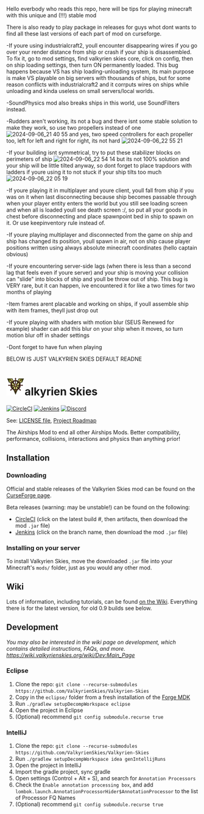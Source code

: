 Hello everbody who reads this repo, here will be tips for playing minecraft with this unique and (!!!) stable mod

There is also ready to play package in releases for guys whot dont wants to find all these last versions of each part of mod on curseforge.

-If youre using industrialcraft2, youll encounter disappearing wires if you go over your render distance from ship or crash if your ship is disassembled. To fix it, go to mod settings, find valkyrien skies core, click on config, then on ship loading settings, then turn ON permanently loaded. This bug happens because VS has ship loading-unloading system, its main purpose is make VS playable on big servers with thousands of ships, but for some reason conflicts with industrialcraft2 and it corrputs wires on ships while unloading and kinda useless on small servers/local worlds.

-SoundPhysics mod also breaks ships in this world, use SoundFilters instead.

-Rudders aren't working, its not a bug and there isnt some stable solution to make they work, so use two propellers instead of one ![2024-09-06_21 40 55](https://github.com/user-attachments/assets/23fcc04c-dfc3-4bb7-8870-9925c85dc75b)
and yes, two speed controllers for each propeller too, left for left and right for right, its not hard ![2024-09-06_22 55 21](https://github.com/user-attachments/assets/10d6785d-3600-472d-b5be-af172601754a)

-If your building isnt symmetrical, try to put these stabilizer blocks on perimeters of ship ![2024-09-06_22 54 14](https://github.com/user-attachments/assets/09a1312a-4086-4983-8a05-334f863121e8) but its not 100% solution and your ship will be little tilted anyway, so dont forget to place trapdoors with ladders if youre using it to not stuck if your ship tilts too much ![2024-09-06_22 05 19](https://github.com/user-attachments/assets/28cca2f2-a960-4f80-a632-2dbc5c6440e7)

-If youre playing it in multiplayer and youre client, youll fall from ship if you was on it when last disconnecting because ship becomes passable through when your player entity enters the world but you still see loading screen and when all is loaded youll see death screen :/, so put all your goods in chest before disconnecting and place spawnpoint bed in ship to spawn on it. Or use keepinventory rule instead of.

-If youre playing multiplayer and disconnected from the game on ship and ship has changed its position, youll spawn in air, not on ship cause player positions written using always absolute minecraft coordinates (hello captain obvious)

-If youre encountering server-side lags (when there is less than a second lag that feels even if youre server) and your ship is moving your collision can "slide" into blocks of ship and youll be throw out of ship. This bug is VERY rare, but it can happen, ive encountered it for like a two times for two months of playing

-Item frames arent placable and working on ships, if youll assemble ship with item frames, theyll just drop out

-If youre playing with shaders with motion blur (SEUS Renewed for example) shader can add this blur on your ship when it moves, so turn motion blur off in shader settings

-Dont forget to have fun when playing







BELOW IS JUST VALKYRIEN SKIES DEFAULT READNE
# <img src="vs_logo.png" width="48" height="48">alkyrien Skies
[![CircleCI](https://circleci.com/gh/ValkyrienSkies/Valkyrien-Skies.svg?style=svg)](https://circleci.com/gh/ValkyrienSkies/Valkyrien-Skies)
[![Jenkins](https://jenkins.daporkchop.net/job/ValkyrienSkies/job/Valkyrien-Skies/job/master/badge/icon)](https://jenkins.daporkchop.net/job/ValkyrienSkies/job/Valkyrien-Skies/)
[![Discord](https://img.shields.io/discord/244934352092397568.svg)](https://discord.gg/rG3QNDV)

See: [LICENSE file](https://github.com/ValkyrienSkies/Valkyrien-Skies/blob/master/LICENSE), [Project Roadmap](https://github.com/ValkyrienSkies/Valkyrien-Skies/wiki/Roadmap)

The Airships Mod to end all other Airships Mods. Better compatibility, performance, collisions, interactions and physics than anything prior!

## Installation

### Downloading
Official and stable releases of the Valkyrien Skies mod can be found on the [CurseForge page](https://www.curseforge.com/minecraft/mc-mods/valkyrien-skies).

Beta releases (warning: may be unstable!) can be found on the following:
- [CircleCI](https://circleci.com/gh/ValkyrienSkies/Valkyrien-Skies/tree/master) (click on the latest build #, then artifacts, then download the mod `.jar` file)
- [Jenkins](https://jenkins.daporkchop.net/job/Minecraft/job/ValkyrienSkies/) (click on the branch name, then download the mod `.jar` file)

### Installing on your server
To install Valkyrien Skies, move the downloaded `.jar` file into your Minecraft's `mods/` folder, just as you would any other mod.

## Wiki

Lots of information, including tutorials, can be found [on the Wiki](https://wiki.valkyrienskies.org).
Everything there is for the latest version, for old 0.9 builds see below.

## Development

*You may also be interested in the wiki page on development, which contains detailed instructions, FAQs, and more. https://wiki.valkyrienskies.org/wiki/Dev:Main_Page*

### Eclipse
1. Clone the repo: `git clone --recurse-submodules https://github.com/ValkyrienSkies/Valkyrien-Skies`
2. Copy in the `eclipse/` folder from a fresh installation of the [Forge MDK](http://files.minecraftforge.net)
3. Run `./gradlew setupDecompWorkspace eclipse`
4. Open the project in Eclipse
5. (Optional) recommend `git config submodule.recurse true`

### IntelliJ
1.  Clone the repo: `git clone --recurse-submodules https://github.com/ValkyrienSkies/Valkyrien-Skies`
2. Run `./gradlew setupDecompWorkspace idea genIntellijRuns`
3. Open the project in IntelliJ
4. Import the gradle project, sync gradle
5. Open settings (Control + Alt + S), and search for `Annotation Processors`
6. Check the `Enable annotation processing box`, and add `lombok.launch.AnnotationProcessorHider$AnnotationProcessor` to the list of Processor FQ Names
5. (Optional) recommend `git config submodule.recurse true`

